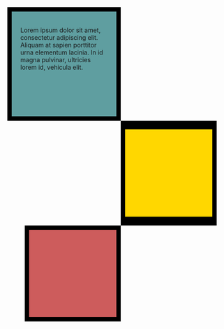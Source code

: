 <!DOCTYPE html>
<html>
<head>
  <meta charset="UTF-8">
  <meta name="viewport" content="width=device-width, initial-scale=1">
  <title>box model</title>
  <style>
   .first { background-color: cadetblue;
    width: 200px;
    height: 200px;
    border: 10px solid black;
    padding: 20px;
   }
    .second { 
      background-color: gold;
    width: 200px;
    height: 200px;
    border: solid black;
    border-width:20px 10px ;
    margin-left: 260px;
    }
    .third
    { background-color: indianred;
    width: 200px;
    height: 200px;
    border: 10px solid black;
  margin-left: 40px;
   }
    
    
    
  </style>
  
</head>
<body>
  
  <div class="first">
    <p>
    Lorem ipsum dolor sit amet, consectetur adipiscing elit.
Aliquam at sapien porttitor urna elementum lacinia. In id magna pulvinar, ultricies lorem id, vehicula elit.
    </p>
    
  </div>
  <div class="second">
    
    
    
  </div>
  <div class="third">
    
    
  </div>

